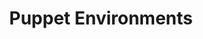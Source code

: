 ---
title:      "Puppet Environments"
ring:       assess
quadrant:   platforms-and-aoe-services

---